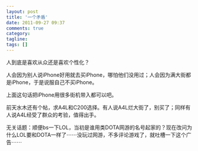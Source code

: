 ```yaml
---
layout: post
title: '一个矛盾'
date: 2011-09-27 09:37
comments: true
category:
tagline:
tags: []
---
```


人到底是喜欢从众还是喜欢个性化？

人会因为别人说iPhone好用就去买iPhone，哪怕他们没用过；人会因为满大街都是iPhone，于是说服自己不买iPhone。

上面这句话把iPhone用很多街机带入都可以吧。

前天水木还有个帖，求A4L和C200选择。有人说A4L烂大街了，别买了；同样有人说A4L经受了群众的考验，值得出手。

无关话题：顺便bs一下LOL，当初是谁用类DOTA网游的名号起家的？现在改问为什么LOL要和DOTA一样了⋯⋯没玩过网游，不多评论游戏了，就吐槽一下这个广告⋯⋯
